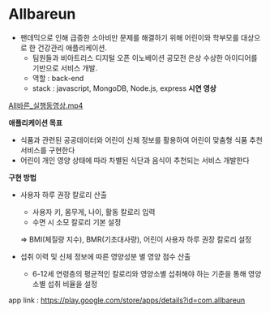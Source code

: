 # Allbareun
- 팬데믹으로 인해 급증한 소아비만 문제를 해결하기 위해 어린이와 학부모를 대상으로 한 건강관리 애플리케이션.
    - 팀원들과 비아트리스 디지털 오픈 이노베이션 공모전 은상 수상한 아이디어를 기반으로 서비스 개발.
    - 역할 : back-end
    - stack : javascript, MongoDB, Node.js, express
**시연 영상**

[All바른_실행동영상.mp4](https://s3-us-west-2.amazonaws.com/secure.notion-static.com/99c579fb-1fcd-4eca-8334-e66605a23ee8/All%EB%B0%94%EB%A5%B8_%EC%8B%A4%ED%96%89%EB%8F%99%EC%98%81%EC%83%81.mp4)

**애플리케이션 목표**

- 식품과 관련된 공공데이터와 어린이 신체 정보를 활용하여 어린이 맞춤형 식품 추천 서비스를 구현한다
- 어린이 개인 영양 상태에 따라 차별된 식단과 음식이 추천되는 서비스 개발한다

**구현 방법**

- 사용자 하루 권장 칼로리 산출
    - 사용자 키, 몸무게, 나이, 활동 칼로리 입력
    - 수면 시 소모 칼로리 기본 설정
    
    => BMI(체질량 지수), BMR(기초대사량), 어린이 사용자 하루 권장 칼로리 설정
    

- 섭취 이력 및 신체 정보에 따른 영양성분 별 영양 점수 산출
    - 6-12세 연령층의 평균적인 칼로리와 영양소별 섭취해야 하는 기준을 통해 영양소별 섭취 비율을 설정


app link : [https://play.google.com/store/apps/details?id=com.allbareun
](https://play.google.com/store/apps/details?id=com.allbareun)
